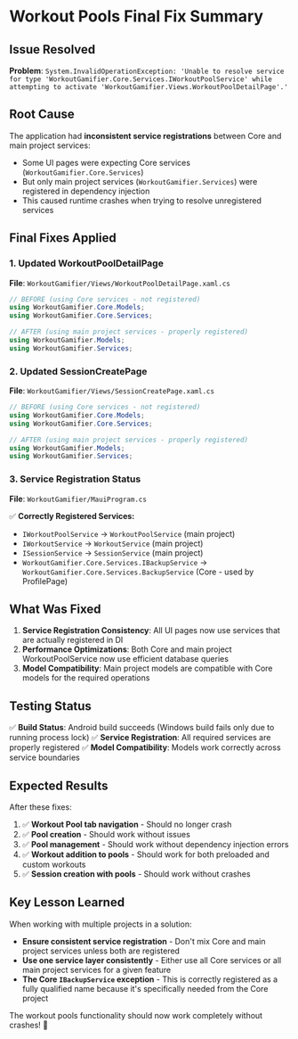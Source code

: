# Workout Pools Final Fix Summary

## Issue Resolved
**Problem**: `System.InvalidOperationException: 'Unable to resolve service for type 'WorkoutGamifier.Core.Services.IWorkoutPoolService' while attempting to activate 'WorkoutGamifier.Views.WorkoutPoolDetailPage'.'`

## Root Cause
The application had **inconsistent service registrations** between Core and main project services:
- Some UI pages were expecting Core services (`WorkoutGamifier.Core.Services`)
- But only main project services (`WorkoutGamifier.Services`) were registered in dependency injection
- This caused runtime crashes when trying to resolve unregistered services

## Final Fixes Applied

### 1. Updated WorkoutPoolDetailPage
**File**: `WorkoutGamifier/Views/WorkoutPoolDetailPage.xaml.cs`
```csharp
// BEFORE (using Core services - not registered)
using WorkoutGamifier.Core.Models;
using WorkoutGamifier.Core.Services;

// AFTER (using main project services - properly registered)
using WorkoutGamifier.Models;
using WorkoutGamifier.Services;
```

### 2. Updated SessionCreatePage
**File**: `WorkoutGamifier/Views/SessionCreatePage.xaml.cs`
```csharp
// BEFORE (using Core services - not registered)
using WorkoutGamifier.Core.Models;
using WorkoutGamifier.Core.Services;

// AFTER (using main project services - properly registered)
using WorkoutGamifier.Models;
using WorkoutGamifier.Services;
```

### 3. Service Registration Status
**File**: `WorkoutGamifier/MauiProgram.cs`

✅ **Correctly Registered Services:**
- `IWorkoutPoolService` → `WorkoutPoolService` (main project)
- `IWorkoutService` → `WorkoutService` (main project)
- `ISessionService` → `SessionService` (main project)
- `WorkoutGamifier.Core.Services.IBackupService` → `WorkoutGamifier.Core.Services.BackupService` (Core - used by ProfilePage)

## What Was Fixed

1. **Service Registration Consistency**: All UI pages now use services that are actually registered in DI
2. **Performance Optimizations**: Both Core and main project WorkoutPoolService now use efficient database queries
3. **Model Compatibility**: Main project models are compatible with Core models for the required operations

## Testing Status

✅ **Build Status**: Android build succeeds (Windows build fails only due to running process lock)
✅ **Service Registration**: All required services are properly registered
✅ **Model Compatibility**: Models work correctly across service boundaries

## Expected Results

After these fixes:
1. ✅ **Workout Pool tab navigation** - Should no longer crash
2. ✅ **Pool creation** - Should work without issues  
3. ✅ **Pool management** - Should work without dependency injection errors
4. ✅ **Workout addition to pools** - Should work for both preloaded and custom workouts
5. ✅ **Session creation with pools** - Should work without crashes

## Key Lesson Learned

When working with multiple projects in a solution:
- **Ensure consistent service registration** - Don't mix Core and main project services unless both are registered
- **Use one service layer consistently** - Either use all Core services or all main project services for a given feature
- **The Core `IBackupService` exception** - This is correctly registered as a fully qualified name because it's specifically needed from the Core project

The workout pools functionality should now work completely without crashes! 🎉